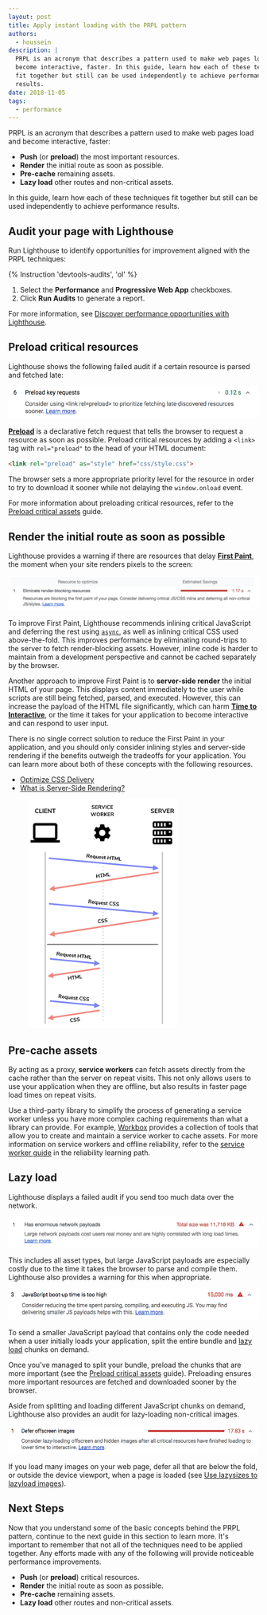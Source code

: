 ```yaml
---
layout: post
title: Apply instant loading with the PRPL pattern
authors:
  - houssein
description: |
  PRPL is an acronym that describes a pattern used to make web pages load and
  become interactive, faster. In this guide, learn how each of these techniques
  fit together but still can be used independently to achieve performance
  results.
date: 2018-11-05
tags:
  - performance
---
```


PRPL is an acronym that describes a pattern used to make web pages load and
become interactive, faster:

+  **Push** (or **preload**) the most important resources.
+  **Render** the initial route as soon as possible.
+  **Pre-cache** remaining assets.
+  **Lazy load** other routes and non-critical assets.

In this guide, learn how each of these techniques fit together but still can be
used independently to achieve performance results.

## Audit your page with Lighthouse

Run Lighthouse to identify opportunities for improvement aligned with the PRPL
techniques:

{% Instruction 'devtools-audits', 'ol' %}
1. Select the **Performance** and **Progressive Web App** checkboxes.
1. Click **Run Audits** to generate a report.

For more information, see [Discover performance opportunities with Lighthouse](/discover-performance-opportunities-with-lighthouse).

## Preload critical resources

Lighthouse shows the following failed audit if a certain resource is parsed and
fetched late:

<img class="w-screenshot" src="./preload-requests.png" alt="Lighthouse: Preload key requests audit">

[**Preload**](https://developer.mozilla.org/en-US/docs/Web/HTML/Preloading_content)
is a declarative fetch request that tells the browser to request a resource as
soon as possible. Preload critical resources by adding a `<link>` tag with
`rel="preload"` to the head of your HTML document:

```html
<link rel="preload" as="style" href="css/style.css">
```

The browser sets a more appropriate priority level for the resource in order to
try to download it sooner while not delaying the `window.onload` event.

For more information about preloading critical resources, refer to the
[Preload critical assets](/preload-critical-assets) guide.

## Render the initial route as soon as possible

Lighthouse provides a warning if there are resources that delay [**First Paint**](https://developers.google.com/web/fundamentals/performance/user-centric-performance-metrics#first_paint_and_first_contentful_paint),
the moment when your site renders pixels to the screen:

<img class="w-screenshot" src="./eliminate-render-blocking.png" alt="Lighthouse: Eliminate render-blocking resources audit">

To improve First Paint, Lighthouse recommends inlining critical JavaScript and
deferring the rest using
[`async`](https://developers.google.com/web/fundamentals/performance/critical-rendering-path/adding-interactivity-with-javascript),
as well as inlining critical CSS used above-the-fold. This improves performance
by eliminating round-trips to the server to fetch render-blocking assets.
However, inline code is harder to maintain from a development perspective and
cannot be cached separately by the browser.

Another approach to improve First Paint is to **server-side render** the initial
HTML of your page. This displays content immediately to the user while scripts
are still being fetched, parsed, and executed. However, this can increase the
payload of the HTML file significantly, which can harm [**Time to Interactive**](/interactive),
or the time it takes for your application to become interactive and can respond
to user input.

There is no single correct solution to reduce the First Paint in your
application, and you should only consider inlining styles and server-side
rendering if the benefits outweigh the tradeoffs for your application. You can
learn more about both of these concepts with the following resources.

+  [Optimize CSS Delivery](https://developers.google.com/speed/docs/insights/OptimizeCSSDelivery)
+  [What is Server-Side Rendering?](https://www.youtube.com/watch?v=GQzn7XRdzxY)

<figure class="w-figure w-figure--inline-right">
  <img src="./service-workers.png" alt="Requests/responses with service worker" style="width: 300px">
</figure>

## Pre-cache assets

By acting as a proxy, **service workers** can fetch assets directly from the cache
rather than the server on repeat visits. This not only allows users to use your
application when they are offline, but also results in faster page load times on
repeat visits.

Use a third-party library to simplify the process of generating a service worker
unless you have more complex caching requirements than what a library can
provide. For example,
[Workbox](/workbox) provides a
collection of tools that allow you to create and maintain a service worker to
cache assets. For more information on service workers and offline reliability,
refer to the [service worker guide](/service-workers-cache-storage) in the reliability learning path.

## Lazy load

Lighthouse displays a failed audit if you send too much data over the network.

<img class="w-screenshot" src="./enormous-payloads.png" alt="Lighthouse: Has enormous network payloads audit">

This includes all asset types, but large JavaScript payloads are especially
costly due to the time it takes the browser to parse and compile them.
Lighthouse also provides a warning for this when appropriate.

<img class="w-screenshot" src="./js-bootup-high.png" alt="Lighthouse: JavaScript boot-up time audit">

To send a smaller JavaScript payload that contains only the code needed when a
user initially loads your application, split the entire bundle and [lazy load](/reduce-javascript-payloads-with-code-splitting) chunks on demand.

Once you've managed to split your bundle, preload the chunks that are more
important (see the [Preload critical assets](/preload-critical-assets) guide).
Preloading ensures more important resources are fetched and downloaded sooner
by the browser.

Aside from splitting and loading different JavaScript chunks on demand,
Lighthouse also provides an audit for lazy-loading non-critical images.

<img class="w-screenshot" src="./defer-offscreen-images.png" alt="Lighthouse: Defer offscreen images audit">

If you load many images on your web page, defer all that are below the fold, or
outside the device viewport, when a page is loaded (see [Use lazysizes to lazyload images](/use-lazysizes-to-lazyload-images)).

## Next Steps

Now that you understand some of the basic concepts behind the PRPL pattern,
continue to the next guide in this section to learn more.
It's important to remember that not all of the techniques need to be
applied together. Any efforts made with any of the following will provide
noticeable performance improvements.

+  **Push** (or **preload**) critical resources.
+  **Render** the initial route as soon as possible.
+  **Pre-cache** remaining assets.
+  **Lazy load** other routes and non-critical assets.
